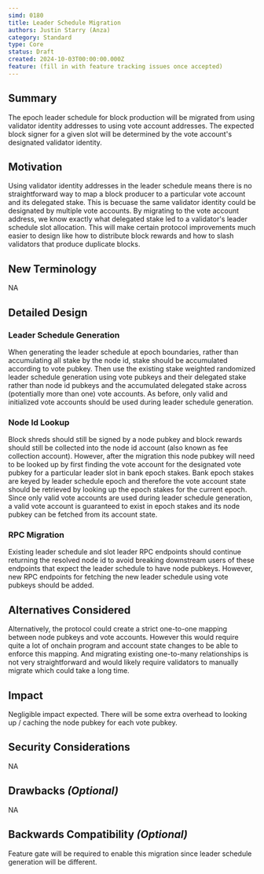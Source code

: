 ```yaml
---
simd: 0180
title: Leader Schedule Migration
authors: Justin Starry (Anza)
category: Standard
type: Core
status: Draft
created: 2024-10-03T00:00:00.000Z
feature: (fill in with feature tracking issues once accepted)
---
```


## Summary

The epoch leader schedule for block production will be migrated from using
validator identity addresses to using vote account addresses. The expected
block signer for a given slot will be determined by the vote account's 
designated validator identity.

## Motivation

Using validator identity addresses in the leader schedule means there is no
straightforward way to map a block producer to a particular vote account and its
delegated stake. This is becuase the same validator identity could be designated
by multiple vote accounts. By migrating to the vote account address, we know
exactly what delegated stake led to a validator's leader schedule slot
allocation. This will make certain protocol improvements much easier to design
like how to distribute block rewards and how to slash validators that produce
duplicate blocks.

## New Terminology

NA

## Detailed Design

### Leader Schedule Generation

When generating the leader schedule at epoch boundaries, rather than
accumulating all stake by the node id, stake should be accumulated according to
vote pubkey. Then use the existing stake weighted randomized leader schedule
generation using vote pubkeys and their delegated stake rather than node id
pubkeys and the accumulated delegated stake across (potentially more than one)
vote accounts. As before, only valid and initialized vote accounts should be
used during leader schedule generation.

### Node Id Lookup

Block shreds should still be signed by a node pubkey and block rewards should
still be collected into the node id account (also known as fee collection
account). However, after the migration this node pubkey will need to be looked
up by first finding the vote account for the designated vote pubkey for a
particular leader slot in bank epoch stakes. Bank epoch stakes are keyed by
leader schedule epoch and therefore the vote account state should be retrieved
by looking up the epoch stakes for the current epoch. Since only valid vote
accounts are used during leader schedule generation, a valid vote account is
guaranteed to exist in epoch stakes and its node pubkey can be fetched from its
account state.

### RPC Migration

Existing leader schedule and slot leader RPC endpoints should continue returning
the resolved node id to avoid breaking downstream users of these endpoints that
expect the leader schedule to have node pubkeys. However, new RPC endpoints
for fetching the new leader schedule using vote pubkeys should be added.

## Alternatives Considered

Alternatively, the protocol could create a strict one-to-one mapping between
node pubkeys and vote accounts. However this would require quite a lot of
onchain program and account state changes to be able to enforce this mapping.
And migrating existing one-to-many relationships is not very straightforward and
would likely require validators to manually migrate which could take a long
time.

## Impact

Negligible impact expected. There will be some extra overhead to looking up /
caching the node pubkey for each vote pubkey.

## Security Considerations

NA

## Drawbacks *(Optional)*

NA

## Backwards Compatibility *(Optional)*

Feature gate will be required to enable this migration since leader schedule
generation will be different.
